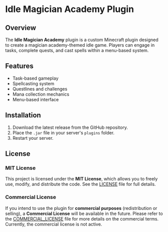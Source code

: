 # Idle Magician Academy Plugin

## Overview

The **Idle Magician Academy** plugin is a custom Minecraft plugin designed to create a magician academy-themed idle game. Players can engage in tasks, complete quests, and cast spells within a menu-based system.

## Features

- Task-based gameplay
- Spellcasting system
- Questlines and challenges
- Mana collection mechanics
- Menu-based interface

## Installation

1. Download the latest release from the GitHub repository.
2. Place the `.jar` file in your server's `plugins` folder.
3. Restart your server.

## License

### MIT License

This project is licensed under the **MIT License**, which allows you to freely use, modify, and distribute the code. See the [LICENSE](./LICENSE) file for full details.

### Commercial License

If you intend to use the plugin for **commercial purposes** (redistribution or selling), a **Commercial License** will be available in the future. Please refer to the [COMMERCIAL_LICENSE](./COMMERCIAL_LICENSE.md) file for more details on the commercial terms. Currently, the commercial license is not active.
